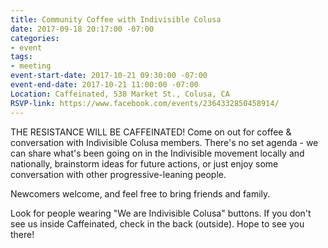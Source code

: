```yaml
---
title: Community Coffee with Indivisible Colusa
date: 2017-09-18 20:17:00 -07:00
categories:
- event
tags:
- meeting
event-start-date: 2017-10-21 09:30:00 -07:00
event-end-date: 2017-10-21 11:00:00 -07:00
Location: Caffeinated, 538 Market St., Colusa, CA
RSVP-link: https://www.facebook.com/events/2364332850458914/
---
```


THE RESISTANCE WILL BE CAFFEINATED!
Come on out for coffee & conversation with Indivisible Colusa members. There's no set agenda - we can share what's been going on in the Indivisible movement locally and nationally, brainstorm ideas for future actions, or just enjoy some conversation with other progressive-leaning people. 

Newcomers welcome, and feel free to bring friends and family.

Look for people wearing "We are Indivisible Colusa" buttons. If you don't see us inside Caffeinated, check in the back (outside). Hope to see you there!
